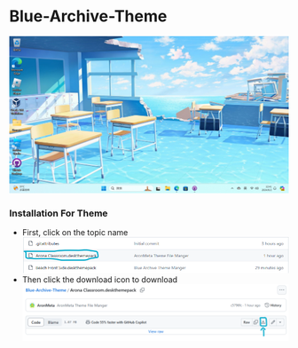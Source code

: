 # Blue-Archive-Theme
![AronMeta Desktop](https://github.com/AronMeta/Blue-Archive-Theme/blob/main/Sample%20Document/AronMeta%20Desktop.png)


### Installation For Theme
* First, click on the topic name
![Set For Arona Classroom](https://github.com/AronMeta/Blue-Archive-Theme/blob/main/Sample%20Document/Set%20For%20Arona%20Classroom.png)
* Then click the download icon to download
![Download File](https://github.com/AronMeta/Blue-Archive-Theme/blob/main/Sample%20Document/Download%20File.png)
